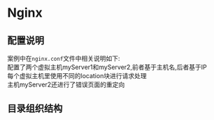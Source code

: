 # Nginx

## 配置说明

案例中在`nginx.conf`文件中相关说明如下:  
配置了两个虚拟主机myServer1和myServer2,前者基于主机名,后者基于IP  
每个虚拟主机里使用不同的location块进行请求处理  
主机myServer2还进行了错误页面的重定向  

## 目录组织结构
